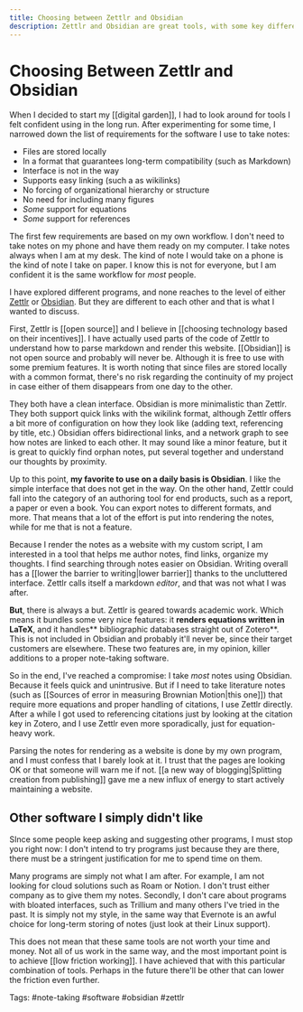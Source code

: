 ```yaml
---
title: Choosing between Zettlr and Obsidian
description: Zettlr and Obsidian are great tools, with some key differences. I've settled for using both depending on the task at hand.
---
```

# Choosing Between Zettlr and Obsidian
When I decided to start my [[digital garden]], I had to look around for tools I felt confident using in the long run. After experimenting for some time, I narrowed down the list of requirements for the software I use to take notes:

- Files are stored locally
- In a format that guarantees long-term compatibility (such as Markdown)
- Interface is not in the way
- Supports easy linking (such a as wikilinks)
- No forcing of organizational hierarchy or structure
- No need for including many figures
- *Some* support for equations 
- *Some* support for references

The first few requirements are based on my own workflow. I don't need to take notes on my phone and have them ready on my computer. I take notes always when I am at my desk. The kind of note I would take on a phone is the kind of note I take on paper. I know this is not for everyone, but I am confident it is the same workflow for *most* people. 

I have explored different programs, and none reaches to the level of either [Zettlr](https://www.zettlr.com/) or [Obsidian](https://obsidian.md/). But they are different to each other and that is what I wanted to discuss. 

First, Zettlr is [[open source]] and I believe in [[choosing technology based on their incentives]]. I have actually used parts of the code of Zettlr to understand how to parse markdown and render this website. [[Obsidian]] is not open source and probably will never be. Although it is free to use with some premium features. It is worth noting that since files are stored locally with a common format, there's no risk regarding the continuity of my project in case either of them disappears from one day to the other. 

They both have a clean interface. Obsidian is more minimalistic than Zettlr. They both support quick links with the wikilink format, although Zettlr offers a bit more of configuration on how they look like (adding text, referencing by title, etc.) Obsidian offers bidirectional links, and a network graph to see how notes are linked to each other. It may sound like a minor feature, but it is great to quickly find orphan notes, put several together and understand our thoughts by proximity. 

Up to this point, **my favorite to use on a daily basis is Obsidian**. I like the simple interface that does not get in the way. On the other hand, Zettlr could fall into the category of an authoring tool for end products, such as a report, a paper or even a book. You can export notes to different formats, and more. That means that a lot of the effort is put into rendering the notes, while for me that is not a feature. 

Because I render the notes as a website with my custom script, I am interested in a tool that helps me author notes, find links, organize my thoughts. I find searching through notes easier on Obsidian. Writing overall has a [[lower the barrier to writing|lower barrier]] thanks to the uncluttered interface. Zettlr calls itself a markdown *editor*, and that was not what I was after. 

**But**, there is always a but. Zettlr is geared towards academic work. Which means it bundles some very nice features: it **renders equations written in LaTeX**, and it handles** bibliographic databases straight out of Zotero**. This is not included in Obsidian and probably it'll never be, since their target customers are elsewhere. These two features are, in my opinion, killer additions to a proper note-taking software. 

So in the end, I've reached a compromise: I take *most* notes using Obsidian. Because it feels quick and unintrusive. But if I need to take literature notes (such as [[Sources of error in measuring Brownian Motion|this one]]) that require more equations and proper handling of citations, I use Zettlr directly. After a while I got used to referencing citations just by looking at the citation key in Zotero, and I use Zettlr even more sporadically, just for equation-heavy work. 

Parsing the notes for rendering as a website is done by my own program, and I must confess that I barely look at it. I trust that the pages are looking OK or that someone will warn me if not. [[a new way of blogging|Splitting creation from publishing]] gave me a new influx of energy to start actively maintaining a website. 

## Other software I simply didn't like
SInce some people keep asking and suggesting other programs, I must stop you right now: I don't intend to try programs just because they are there, there must be a stringent justification for me to spend time on them. 

Many programs are simply not what I am after. For example, I am not looking for cloud solutions such as Roam or Notion. I don't trust either company as to give them my notes. Secondly, I don't care about programs with bloated interfaces, such as Trillium and many others I've tried in the past. It is simply not my style, in the same way that Evernote is an awful choice for long-term storing of notes (just look at their Linux support). 

This does not mean that these same tools are not worth your time and money. Not all of us work in the same way, and the most important point is to achieve [[low friction working]]. I have achieved that with this particular combination of tools. Perhaps in the future there'll be other that can lower the friction even further. 

Tags: #note-taking #software #obsidian #zettlr 